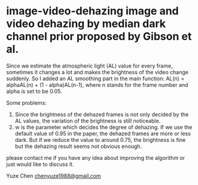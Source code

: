 image-video-dehazing
image and video dehazing by median dark channel prior proposed by Gibson et al.
====================

Since we estimate the atmospheric light (AL) value for every frame, sometimes it changes a lot and makes the brightness of
the video change suddenly. So I added an AL smoothing part in the main function: AL(n) = alphaAL(n) + (1 - alpha)AL(n-1),
where n stands for the frame number and alpha is set to be 0.05.

Some problems:
1. Since the brightness of the dehazed frames is not only decided by the AL values, the variation of the brightness is
still noticeable.
2. w is the parameter which decides the degree of dehazing. If we use the default value of 0.95 in the paper, the dehazed
frames are more or less dark. But if we reduce the value to around 0.75, the brightness is fine but the dehazing result
seems not obvious enough.

please contact me if you have any idea about improving the algorithm or just would like to discuss it.

Yuze Chen
chenyuze1988@gmail.com

